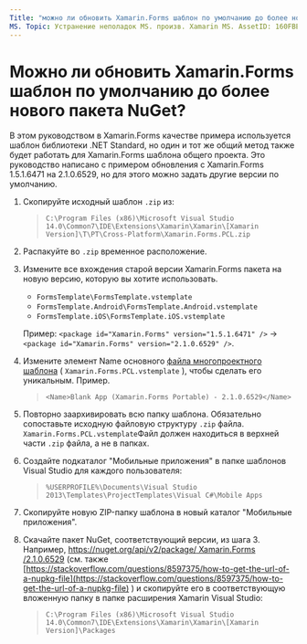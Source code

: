 ```yaml
---
Title: "можно ли обновить Xamarin.Forms шаблон по умолчанию до более нового пакета NuGet?"
MS. Topic: Устранение неполадок MS. произв. Xamarin MS. AssetID: 160FBE13-26EB-4B4F-9248-A5CBE58FDD7F MS. Technology: Xamarin-Forms author: давидбритч MS. author: дабритч MS. Date: 04/25/2017 No-Loc: [ Xamarin.Forms , Xamarin.Essentials ]
---
```


# <a name="can-i-update-the-xamarinforms-default-template-to-a-newer-nuget-package"></a>Можно ли обновить Xamarin.Forms шаблон по умолчанию до более нового пакета NuGet?

В этом руководством в Xamarin.Forms качестве примера используется шаблон библиотеки .NET Standard, но один и тот же общий метод также будет работать для Xamarin.Forms шаблона общего проекта. Это руководство написано с примером обновления с Xamarin.Forms 1.5.1.6471 на 2.1.0.6529, но для этого можно задать другие версии по умолчанию.

1. Скопируйте исходный шаблон `.zip` из:

    > `C:\Program Files (x86)\Microsoft Visual Studio 14.0\Common7\IDE\Extensions\Xamarin\Xamarin\[Xamarin Version]\T\PT\Cross-Platform\Xamarin.Forms.PCL.zip`

2. Распакуйте во `.zip` временное расположение.

3. Измените все вхождения старой версии Xamarin.Forms пакета на новую версию, которую вы хотите использовать.
    * `FormsTemplate\FormsTemplate.vstemplate`
    * `FormsTemplate.Android\FormsTemplate.Android.vstemplate`
    * `FormsTemplate.iOS\FormsTemplate.iOS.vstemplate`

    Пример: `<package id="Xamarin.Forms" version="1.5.1.6471" />` -> `<package id="Xamarin.Forms" version="2.1.0.6529" />`.

4. Измените элемент Name основного [файла многопроектного шаблона](https://msdn.microsoft.com/library/ms185308.aspx) ( `Xamarin.Forms.PCL.vstemplate` ), чтобы сделать его уникальным. Пример.

    > `<Name>Blank App (Xamarin.Forms Portable) - 2.1.0.6529</Name>`

5. Повторно заархивировать всю папку шаблона. Обязательно сопоставьте исходную файловую структуру `.zip` файла. `Xamarin.Forms.PCL.vstemplate`Файл должен находиться в верхней части `.zip` файла, а не в папках.

6. Создайте подкаталог "Мобильные приложения" в папке шаблонов Visual Studio для каждого пользователя:
    > `%USERPROFILE%\Documents\Visual Studio 2013\Templates\ProjectTemplates\Visual C#\Mobile Apps`

7. Скопируйте новую ZIP-папку шаблона в новый каталог "Мобильные приложения".

8. Скачайте пакет NuGet, соответствующий версии, из шага 3. Например, [ https://nuget.org/api/v2/package/ Xamarin.Forms /2.1.0.6529](https://nuget.org/api/v2/package/Xamarin.Forms/2.1.0.6529) (см. также [https://stackoverflow.com/questions/8597375/how-to-get-the-url-of-a-nupkg-file](https://stackoverflow.com/questions/8597375/how-to-get-the-url-of-a-nupkg-file) ) и скопируйте его в соответствующую вложенную папку в папке расширения Xamarin Visual Studio:
    > `C:\Program Files (x86)\Microsoft Visual Studio 14.0\Common7\IDE\Extensions\Xamarin\Xamarin\[Xamarin Version]\Packages`
